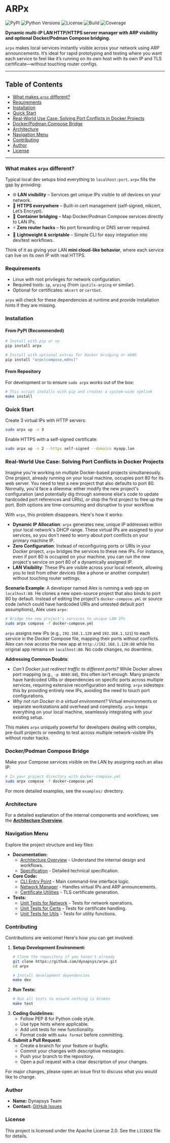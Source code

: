 # ARPx

![PyPI](https://img.shields.io/pypi/v/arpx)
![Python Versions](https://img.shields.io/pypi/pyversions/arpx)
![License](https://img.shields.io/github/license/dynapsys/arpx)
![Build](https://img.shields.io/github/actions/workflow/status/dynapsys/arpx/ci.yml?branch=main)
![Coverage](https://img.shields.io/badge/Coverage-32%25-green)

**Dynamic multi-IP LAN HTTP/HTTPS server manager with ARP visibility and optional Docker/Podman Compose bridging.**

`arpx` makes local services instantly visible across your network using ARP announcements. It’s ideal for rapid prototyping and testing where you want each service to feel like it’s running on its own host with its own IP and TLS certificate—without touching router configs.

---

## Table of Contents

- [What makes `arpx` different?](#what-makes-arpx-different)
- [Requirements](#requirements)
- [Installation](#installation)
- [Quick Start](#quick-start)
- [Real-World Use Case: Solving Port Conflicts in Docker Projects](#real-world-use-case-solving-port-conflicts-in-docker-projects)
- [Docker/Podman Compose Bridge](#dockerpodman-compose-bridge)
- [Architecture](#architecture)
- [Navigation Menu](#navigation-menu)
- [Contributing](#contributing)
- [Author](#author)
- [License](#license)

---

### What makes `arpx` different?

Typical local dev setups bind everything to `localhost:port`. `arpx` fills the gap by providing:

* 🌐 **LAN visibility** – Services get unique IPs visible to *all* devices on your network.
* 🔑 **HTTPS everywhere** – Built-in cert management (self-signed, mkcert, Let’s Encrypt).
* 🐳 **Container bridging** – Map Docker/Podman Compose services directly to LAN IPs.
* ⚡ **Zero router hacks** – No port forwarding or DNS server required.
* 🧩 **Lightweight & scriptable** – Simple CLI for easy integration into dev/test workflows.

Think of it as giving your LAN **mini cloud-like behavior**, where each service can live on its own IP with real HTTPS.

### Requirements

- Linux with root privileges for network configuration.
- Required tools: `ip`, `arping` (from `iputils-arping` or similar).
- Optional for certificates: `mkcert` or `certbot`.

`arpx` will check for these dependencies at runtime and provide installation hints if they are missing.

### Installation

#### From PyPI (Recommended)

```bash
# Install with pip or uv
pip install arpx

# Install with optional extras for Docker bridging or mDNS
pip install "arpx[compose,mdns]"
```

#### From Repository

For development or to ensure `sudo arpx` works out of the box:

```bash
# This script installs with pip and creates a system-wide symlink
make install
```

### Quick Start

Create 3 virtual IPs with HTTP servers:

```bash
sudo arpx up -n 3
```

Enable HTTPS with a self-signed certificate:

```bash
sudo arpx up -n 2 --https self-signed --domains myapp.lan
```

### Real-World Use Case: Solving Port Conflicts in Docker Projects

Imagine you're working on multiple Docker-based projects simultaneously. One project, already running on your local machine, occupies port 80 for its web server. You need to test a new project that also defaults to port 80. Normally, you'd face a dilemma: either modify the new project's configuration (and potentially dig through someone else's code to update hardcoded port references and URIs), or stop the first project to free up the port. Both options are time-consuming and disruptive to your workflow.

With `arpx`, this problem disappears. Here's how it works:

- **Dynamic IP Allocation**: `arpx` generates new, unique IP addresses within your local network's DHCP range. These virtual IPs are assigned to your services, so you don't need to worry about port conflicts on your primary machine IP.
- **Zero Configuration**: Instead of reconfiguring ports or URIs in your Docker project, `arpx` bridges the services to these new IPs. For instance, even if port 80 is occupied on your machine, you can run the new project's service on port 80 of a dynamically assigned IP.
- **LAN Visibility**: These IPs are visible across your local network, allowing you to test from other devices (like a phone or another computer) without touching router settings.

**Scenario Example**:
A developer named Alex is running a web app on `localhost:80`. He clones a new open-source project that also binds to port 80 by default. Instead of editing the project's `docker-compose.yml` or source code (which could have hardcoded URIs and untested default port assumptions), Alex uses `arpx`:

```bash
# Bridge the new project's services to unique LAN IPs
sudo arpx compose -f docker-compose.yml
```

`arpx` assigns new IPs (e.g., `192.168.1.120` and `192.168.1.121`) to each service in the Docker Compose file, mapping their ports without conflicts. Alex can now access the new app at `http://192.168.1.120:80` while his original app remains on `localhost:80`. No code changes, no downtime.

**Addressing Common Doubts**:
- *Can't Docker just redirect traffic to different ports?* While Docker allows port mapping (e.g., `-p 8080:80`), this often isn't enough. Many projects have hardcoded URIs or dependencies on specific ports across multiple services, requiring extensive reconfiguration and testing. `arpx` sidesteps this by providing entirely new IPs, avoiding the need to touch port configurations.
- *Why not run Docker in a virtual environment?* Virtual environments or separate workstations add overhead and complexity. `arpx` keeps everything on your local machine, seamlessly integrating with your existing setup.

This makes `arpx` uniquely powerful for developers dealing with complex, pre-built projects or needing to test across multiple network-visible IPs without router hacks.

### Docker/Podman Compose Bridge

Make your Compose services visible on the LAN by assigning each an alias IP:

```bash
# In your project directory with docker-compose.yml
sudo arpx compose -f docker-compose.yml
```

For more detailed examples, see the `examples/` directory.

### Architecture

For a detailed explanation of the internal components and workflows, see the [**Architecture Overview**](docs/architecture.md).

### Navigation Menu

Explore the project structure and key files:
- **Documentation:**
  - [Architecture Overview](docs/architecture.md) - Understand the internal design and workflows.
  - [Specification](docs/SPEC.md) - Detailed technical specification.
- **Core Code:**
  - [CLI Entry Point](src/arpx/cli.py) - Main command-line interface logic.
  - [Network Manager](src/arpx/network.py) - Handles virtual IPs and ARP announcements.
  - [Certificate Utilities](src/arpx/certs.py) - TLS certificate generation.
- **Tests:**
  - [Unit Tests for Network](tests/unit/test_network.py) - Tests for network operations.
  - [Unit Tests for Certs](tests/unit/test_certs.py) - Tests for certificate handling.
  - [Unit Tests for Utils](tests/unit/test_utils.py) - Tests for utility functions.

### Contributing

Contributions are welcome! Here's how you can get involved:

1. **Setup Development Environment:**
   ```bash
   # Clone the repository if you haven't already
   git clone https://github.com/dynapsys/arpx.git
   cd arpx

   # Install development dependencies
   make dev
   ```
2. **Run Tests:**
   ```bash
   # Run all tests to ensure nothing is broken
   make test
   ```
3. **Coding Guidelines:**
   - Follow PEP 8 for Python code style.
   - Use type hints where applicable.
   - Add unit tests for new functionality.
   - Format code with `make format` before committing.
4. **Submit a Pull Request:**
   - Create a branch for your feature or bugfix.
   - Commit your changes with descriptive messages.
   - Push your branch to the repository.
   - Open a pull request with a clear description of your changes.

For major changes, please open an issue first to discuss what you would like to change.

### Author

- **Name:** Dynapsys Team
- **Contact:** [GitHub Issues](https://github.com/dynapsys/arpx/issues)

### License

This project is licensed under the Apache License 2.0. See the `LICENSE` file for details.
